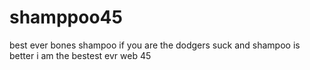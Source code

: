 # shamppoo45
best ever bones shampoo if you are the dodgers suck and shampoo is better i am the bestest evr web 45
